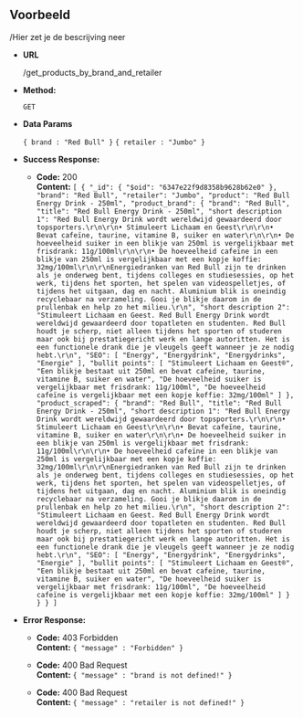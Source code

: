 **Voorbeeld**
----

/Hier zet je de bescrijving neer
  
* **URL**

  /get_products_by_brand_and_retailer

* **Method:**
 
  `GET`

* **Data Params**

  `{ brand : "Red Bull" }`
  `{ retailer : "Jumbo" }`

* **Success Response:**

  * **Code:** 200 <br />
    **Content:** `
    [
      {
        "_id": {
          "$oid": "6347e22f9d8358b9628b62e0"
        },
        "brand": "Red Bull",
        "retailer": "Jumbo",
        "product": "Red Bull Energy Drink - 250ml",
        "product_brand": {
            "brand": "Red Bull",
            "title": "Red Bull Energy Drink - 250ml",
            "short description 1": "Red Bull Energy Drink wordt wereldwijd gewaardeerd door topsporters.\r\n\r\n• Stimuleert Lichaam en Geest\r\n\r\n• Bevat cafeïne, taurine, vitamine B, suiker en water\r\n\r\n• De hoeveelheid suiker in een blikje van 250ml is vergelijkbaar met frisdrank: 11g/100ml\r\n\r\n• De hoeveelheid cafeïne in een blikje van 250ml is vergelijkbaar met een kopje koffie: 32mg/100ml\r\n\r\nEnergiedranken van Red Bull zijn te drinken als je onderweg bent, tijdens colleges en studiesessies, op het werk, tijdens het sporten, het spelen van videospelletjes, of tijdens het uitgaan, dag en nacht. Aluminium blik is oneindig recyclebaar na verzameling. Gooi je blikje daarom in de prullenbak en help zo het milieu.\r\n",
            "short description 2": "Stimuleert Lichaam en Geest. Red Bull Energy Drink wordt wereldwijd gewaardeerd door topatleten en studenten. Red Bull houdt je scherp, niet alleen tijdens het sporten of studeren maar ook bij prestatiegericht werk en lange autoritten. Het is een functionele drank die je vleugels geeft wanneer je ze nodig hebt.\r\n",
            "SEO": [
                "Energy",
                "Energydrink",
                "Energydrinks",
                "Energie"
            ],
            "bullit points": [
                "Stimuleert Lichaam en Geest®",
                "Een blikje bestaat uit 250ml en bevat cafeïne, taurine, vitamine B, suiker en water",
                "De hoeveelheid suiker is vergelijkbaar met frisdrank: 11g/100ml",
                "De hoeveelheid cafeïne is vergelijkbaar met een kopje koffie: 32mg/100ml"
            ]
        },
        "product_scraped": {
            "brand": "Red Bull",
            "title": "Red Bull Energy Drink - 250ml",
            "short description 1": "Red Bull Energy Drink wordt wereldwijd gewaardeerd door topsporters.\r\n\r\n• Stimuleert Lichaam en Geest\r\n\r\n• Bevat cafeïne, taurine, vitamine B, suiker en water\r\n\r\n• De hoeveelheid suiker in een blikje van 250ml is vergelijkbaar met frisdrank: 11g/100ml\r\n\r\n• De hoeveelheid cafeïne in een blikje van 250ml is vergelijkbaar met een kopje koffie: 32mg/100ml\r\n\r\nEnergiedranken van Red Bull zijn te drinken als je onderweg bent, tijdens colleges en studiesessies, op het werk, tijdens het sporten, het spelen van videospelletjes, of tijdens het uitgaan, dag en nacht. Aluminium blik is oneindig recyclebaar na verzameling. Gooi je blikje daarom in de prullenbak en help zo het milieu.\r\n",
            "short description 2": "Stimuleert Lichaam en Geest. Red Bull Energy Drink wordt wereldwijd gewaardeerd door topatleten en studenten. Red Bull houdt je scherp, niet alleen tijdens het sporten of studeren maar ook bij prestatiegericht werk en lange autoritten. Het is een functionele drank die je vleugels geeft wanneer je ze nodig hebt.\r\n",
            "SEO": [
                "Energy",
                "Energydrink",
                "Energydrinks",
                "Energie"
            ],
            "bullit points": [
                "Stimuleert Lichaam en Geest®",
                "Een blikje bestaat uit 250ml en bevat cafeïne, taurine, vitamine B, suiker en water",
                "De hoeveelheid suiker is vergelijkbaar met frisdrank: 11g/100ml",
                "De hoeveelheid cafeïne is vergelijkbaar met een kopje koffie: 32mg/100ml"
            ]
          }
        }
      }
    ]
    `
 
* **Error Response:**

  * **Code:** 403 Forbidden <br />
    **Content:** `{ "message" : "Forbidden" }`
    
  * **Code:** 400 Bad Request <br />
    **Content:** `{ "message" : "brand is not defined!" }`
    
  * **Code:** 400 Bad Request <br />
    **Content:** `{ "message" : "retailer is not defined!" }`
